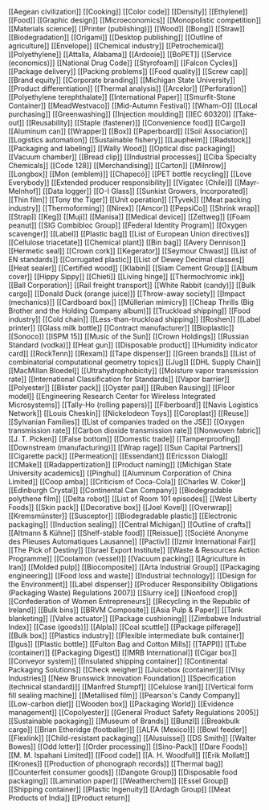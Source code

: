 [[Aegean civilization]]
[[Cooking]]
[[Color code]]
[[Density]]
[[Ethylene]]
[[Food]]
[[Graphic design]]
[[Microeconomics]]
[[Monopolistic competition]]
[[Materials science]]
[[Printer (publishing)]]
[[Wood]]
[[Bong]]
[[Straw]]
[[Biodegradation]]
[[Origami]]
[[Desktop publishing]]
[[Outline of agriculture]]
[[Envelope]]
[[Chemical industry]]
[[Petrochemical]]
[[Polyethylene]]
[[Attalla, Alabama]]
[[Ardooie]]
[[BoPET]]
[[Service (economics)]]
[[National Drug Code]]
[[Styrofoam]]
[[Falcon Cycles]]
[[Package delivery]]
[[Packing problems]]
[[Food quality]]
[[Screw cap]]
[[Brand equity]]
[[Corporate branding]]
[[Michigan State University]]
[[Product differentiation]]
[[Thermal analysis]]
[[Arcelor]]
[[Perforation]]
[[Polyethylene terephthalate]]
[[International Paper]]
[[Smurfit-Stone Container]]
[[MeadWestvaco]]
[[Mid-Autumn Festival]]
[[Wham-O]]
[[Local purchasing]]
[[Greenwashing]]
[[Injection moulding]]
[[IEC 60320]]
[[Take-out]]
[[Reusability]]
[[Staple (fastener)]]
[[Convenience food]]
[[Cargo]]
[[Aluminum can]]
[[Wrapper]]
[[Box]]
[[Paperboard]]
[[Soil Association]]
[[Logistics automation]]
[[Sustainable fishery]]
[[Laupheim]]
[[Radstock]]
[[Packaging and labeling]]
[[Wally Wood]]
[[Optical disc packaging]]
[[Vacuum chamber]]
[[Bread clip]]
[[Industrial processes]]
[[Ciba Specialty Chemicals]]
[[Code 128]]
[[Merchandising]]
[[Carton]]
[[Milnrow]]
[[Longbox]]
[[Mon (emblem)]]
[[Chapecó]]
[[PET bottle recycling]]
[[Love Everybody]]
[[Extended producer responsibility]]
[[Vigatec (Chile)]]
[[Mayr-Melnhof]]
[[Data logger]]
[[O-I Glass]]
[[Sunkist Growers, Incorporated]]
[[Thin film]]
[[Tony the Tiger]]
[[Unit operation]]
[[Tyvek]]
[[Meat packing industry]]
[[Thermoforming]]
[[Nirex]]
[[Amcor]]
[[PepsiCo]]
[[Shrink wrap]]
[[Strap]]
[[Keg]]
[[Muji]]
[[Manisa]]
[[Medical device]]
[[Zeltweg]]
[[Foam peanut]]
[[SIG Combibloc Group]]
[[Federal Identity Program]]
[[Oxygen scavenger]]
[[Label]]
[[Plastic bag]]
[[List of European Union directives]]
[[Cellulose triacetate]]
[[Chemical plant]]
[[Bin bag]]
[[Avery Dennison]]
[[Hermetic seal]]
[[Crown cork]]
[[Kegerator]]
[[Seymour Chwast]]
[[List of EN standards]]
[[Corrugated plastic]]
[[List of Dewey Decimal classes]]
[[Heat sealer]]
[[Certified wood]]
[[Klabin]]
[[Siam Cement Group]]
[[Album cover]]
[[Hippy Sippy]]
[[Chieti]]
[[Living hinge]]
[[Thermochromic ink]]
[[Ball Corporation]]
[[Rail freight transport]]
[[White Rabbit (candy)]]
[[Bulk cargo]]
[[Donald Duck (orange juice)]]
[[Throw-away society]]
[[Impact (mechanics)]]
[[Cardboard box]]
[[Müllerian mimicry]]
[[Cheap Thrills (Big Brother and the Holding Company album)]]
[[Truckload shipping]]
[[Food industry]]
[[Cold chain]]
[[Less-than-truckload shipping]]
[[Roshen]]
[[Label printer]]
[[Glass milk bottle]]
[[Contract manufacturer]]
[[Bioplastic]]
[[Sonoco]]
[[ISPM 15]]
[[Music of the Sun]]
[[Crown Holdings]]
[[Russian Standard (vodka)]]
[[Heat gun]]
[[Disposable product]]
[[Humidity indicator card]]
[[RockTenn]]
[[Rexam]]
[[Tape dispenser]]
[[Green brands]]
[[List of combinatorial computational geometry topics]]
[[Jug]]
[[DHL Supply Chain]]
[[MacMillan Bloedel]]
[[Ultrahydrophobicity]]
[[Moisture vapor transmission rate]]
[[International Classification for Standards]]
[[Vapor barrier]]
[[Polyester]]
[[Blister pack]]
[[Oyster pail]]
[[Ruben Rausing]]
[[Floor model]]
[[Engineering Research Center for Wireless Integrated Microsystems]]
[[Tally-Ho (rolling papers)]]
[[Fiberboard]]
[[Navis Logistics Network]]
[[Louis Cheskin]]
[[Nickelodeon Toys]]
[[Coroplast]]
[[Reuse]]
[[Sylvanian Families]]
[[List of companies traded on the JSE]]
[[Oxygen transmission rate]]
[[Carbon dioxide transmission rate]]
[[Nonwoven fabric]]
[[J. T. Picken]]
[[False bottom]]
[[Domestic trade]]
[[Tamperproofing]]
[[Downstream (manufacturing)]]
[[Wrap rage]]
[[Sun Capital Partners]]
[[Cigarette pack]]
[[Permeation]]
[[Essendant]]
[[Ericsson Dialog]]
[[CMake]]
[[Radappertization]]
[[Product naming]]
[[Michigan State University academics]]
[[Pinghu]]
[[Aluminum Corporation of China Limited]]
[[Coop amba]]
[[Criticism of Coca-Cola]]
[[Charles W. Coker]]
[[Edinburgh Crystal]]
[[Continental Can Company]]
[[Biodegradable polythene film]]
[[Delta robot]]
[[List of Room 101 episodes]]
[[West Liberty Foods]]
[[Skin pack]]
[[Decorative box]]
[[Joel Kovel]]
[[Overwrap]]
[[Kremsmünster]]
[[Susceptor]]
[[Biodegradable plastic]]
[[Electronic packaging]]
[[Induction sealing]]
[[Central Michigan]]
[[Outline of crafts]]
[[Altmann & Kühne]]
[[Shelf-stable food]]
[[Reissue]]
[[Société Anonyme des Plieuses Automatiques Lausanne]]
[[Pactiv]]
[[Izmir International Fair]]
[[The Pick of Destiny]]
[[Israel Export Institute]]
[[Waste & Resources Action Programme]]
[[Coolamon (vessel)]]
[[Vacuum packing]]
[[Agriculture in Iran]]
[[Molded pulp]]
[[Biocomposite]]
[[Arta Industrial Group]]
[[Packaging engineering]]
[[Food loss and waste]]
[[Industrial technology]]
[[Design for the Environment]]
[[Label dispenser]]
[[Producer Responsibility Obligations (Packaging Waste) Regulations 2007]]
[[Slurry ice]]
[[Nonfood crop]]
[[Confederation of Women Entrepreneurs]]
[[Recycling in the Republic of Ireland]]
[[Bulk bins]]
[[BRVM Composite]]
[[Asia Pulp & Paper]]
[[Tank blanketing]]
[[Valve actuator]]
[[Package cushioning]]
[[Zimbabwe Industrial Index]]
[[Case (goods)]]
[[Alpla]]
[[Coal scuttle]]
[[Package pilferage]]
[[Bulk box]]
[[Plastics industry]]
[[Flexible intermediate bulk container]]
[[Igus]]
[[Plastic bottle]]
[[Fulton Bag and Cotton Mills]]
[[TAPPI]]
[[Tube (container)]]
[[Packaging Digest]]
[[IMRB International]]
[[Cigar box]]
[[Conveyor system]]
[[Insulated shipping container]]
[[Continental Packaging Solutions]]
[[Check weigher]]
[[Juicebox (container)]]
[[Visy Industries]]
[[New Brunswick Innovation Foundation]]
[[Specification (technical standard)]]
[[Manfred Stumpf]]
[[Celulose Irani]]
[[Vertical form fill sealing machine]]
[[Metallised film]]
[[Pearson's Candy Company]]
[[Low-carbon diet]]
[[Wooden box]]
[[Packaging World]]
[[Evidence management]]
[[Copolyester]]
[[General Product Safety Regulations 2005]]
[[Sustainable packaging]]
[[Museum of Brands]]
[[Bunzl]]
[[Breakbulk cargo]]
[[Brian Etheridge (footballer)]]
[[ALFA (Mexico)]]
[[Bowl feeder]]
[[Flexlink]]
[[Child-resistant packaging]]
[[Alusuisse]]
[[DS Smith]]
[[Walter Bowes]]
[[Odd lotter]]
[[Order processing]]
[[Sino-Pack]]
[[Dare Foods]]
[[M. M. Ispahani Limited]]
[[Food code]]
[[A. H. Woodfull]]
[[Erik Mollatt]]
[[Krones]]
[[Production of phonograph records]]
[[Thermal bag]]
[[Counterfeit consumer goods]]
[[Dangote Group]]
[[Disposable food packaging]]
[[Lamination paper]]
[[Weatherchem]]
[[Essel Group]]
[[Shipping container]]
[[Plastic Ingenuity]]
[[Ardagh Group]]
[[Meat Products of India]]
[[Product return]]
